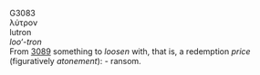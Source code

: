 G3083  
λύτρον  
lutron  
*loo‘-tron*  
From [3089](g3089) something to *loosen* with, that is, a redemption
*price* (figuratively *atonement*): - ransom.  
